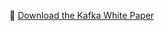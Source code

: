 📄 [Download the Kafka White Paper](https://github.com/temptation4/<repo-name>/blob/main/kafka-whitepaper.pdf)
